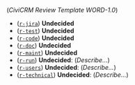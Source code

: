(*CiviCRM Review Template WORD-1.0*)

<!-- In each category, change the word "Undecided" to "Pass" or "Issue". Add explanatory comments if prompted or desired. -->

* ([`r-jira`](https://docs.civicrm.org/dev/en/latest/standards/review/#r-jira)) __Undecided__
* ([`r-test`](https://docs.civicrm.org/dev/en/latest/standards/review/#r-test)) __Undecided__
* ([`r-code`](https://docs.civicrm.org/dev/en/latest/standards/review/#r-code)) __Undecided__
* ([`r-doc`](https://docs.civicrm.org/dev/en/latest/standards/review/#r-doc)) __Undecided__
* ([`r-maint`](https://docs.civicrm.org/dev/en/latest/standards/review/#r-maint)) __Undecided__
* ([`r-run`](https://docs.civicrm.org/dev/en/latest/standards/review/#r-run)) __Undecided__: (*Describe...*)
* ([`r-users`](https://docs.civicrm.org/dev/en/latest/standards/review/#r-users)) __Undecided__: (*Describe...*)
* ([`r-technical`](https://docs.civicrm.org/dev/en/latest/standards/review/#r-technical)) __Undecided__: (*Describe...*)
